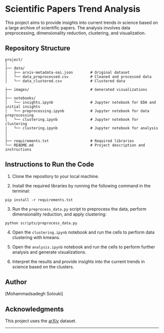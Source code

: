 # Scientific Papers Trend Analysis

This project aims to provide insights into current trends in science based on a large archive of scientific papers. The analysis involves data preprocessing, dimensionality reduction, clustering, and visualization.

## Repository Structure

```
project/
│
├── data/
│   ├── arxiv-metadata-oai.json        # Original dataset
│   └── data_preprocessed.csv          # Cleaned and processed data
│   └── data_clustered.csv             # Clustered data

├── images/                            # Generated visualizations
│
├── notebooks/
│   └── insights.ipynb                 # Jupyter notebook for EDA and initial insights
│   └── preprocessing.ipynb            # Jupyter notebook for data preprocessing
│   └── clustering.ipynb               # Jupyter notebook for clustering
│   └── clustering.ipynb               # Jupyter notebook for analysis
│
│
├── requirements.txt                   # Required libraries
└── README.md                          # Project description and instructions
```

## Instructions to Run the Code

1. Clone the repository to your local machine.

2. Install the required libraries by running the following command in the terminal:
```
pip install -r requirements.txt
```

3. Run the `preprocess_data.py` script to preprocess the data, perform dimensionality reduction, and apply clustering:
```
python scripts/preprocess_data.py
```
4. Open the `clustering.ipynb` notebook and run the cells to perform data clustering with kmeans.

5. Open the `analysis.ipynb` notebook and run the cells to perform further analysis and generate visualizations.

6. Interpret the results and provide insights into the current trends in science based on the clusters.

## Author

[Mohammadsadegh Solouki]

## Acknowledgments

This project uses the [arXiv](https://arxiv.org/) dataset.

---
